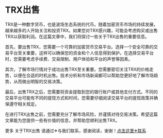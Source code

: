 # TRX出售

TRX是一种数字货币，也是波场生态系统的代币。随着加密货币市场的持续发展，越来越多的人开始关注和投资TRX。如果您对TRX感兴趣，可能会考虑购买或出售TRX以获取利润。在这篇文章中，我们将探讨一些关于TRX出售的重要信息。

首先，要出售TRX，您需要一个可靠的加密货币交易平台。选择一个安全可靠的交易平台至关重要，这样可以确保您的资金和个人信息得到保护。在选择交易平台时，您需要考虑手续费、交易限制、用户体验和平台的声誉等因素。

其次，了解市场行情对于成功出售TRX至关重要。您需要密切关注TRX的价格走势，以便在合适的时机出售。技术分析和市场新闻都可以帮助您更好地了解市场趋势，从而做出明智的交易决策。

最后，出售TRX之后，您需要将资金提取到您的银行账户或其他支付方式。不同的交易平台可能有不同的提现方式和时间，您需要仔细阅读交易平台的提现政策并确保遵守相关规定。

在进行TRX出售之前，您需要充分了解市场风险，并谨慎对待交易决策。希望这篇文章能为您提供一些有价值的信息，并帮助您顺利出售TRX。

更多 关于TRX出售 请通过✈与我们联系，感谢阅读，谢谢！[点击这里✈联系](https://www.trx.tw)